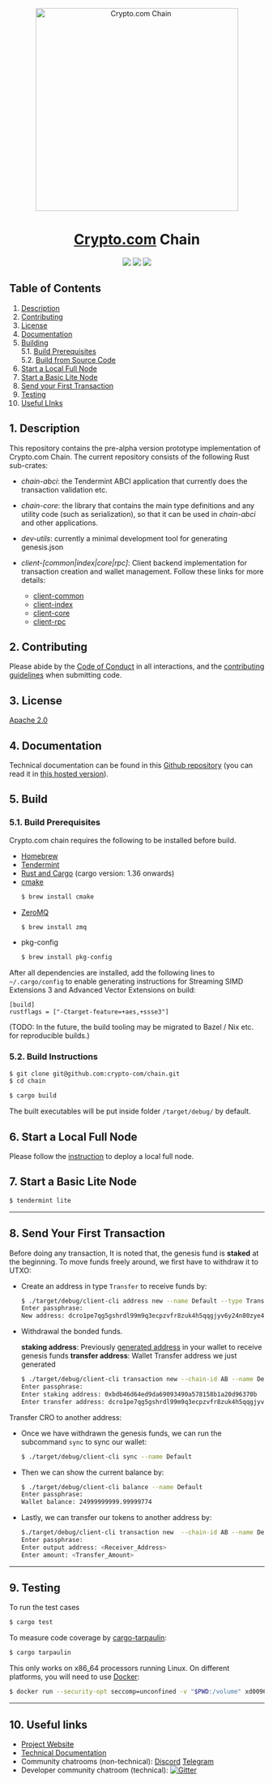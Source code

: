 <p align="center">
  <img src="https://avatars0.githubusercontent.com/u/41934032?s=400&v=4" alt="Crypto.com Chain" width="400">
</p>

<h1 align="center"><a href="https://crypto.com">Crypto.com<a> Chain</h1>

<p align="center">
  <a href="https://travis-ci.org/crypto-com/chain"><img label="Build Status" src="https://travis-ci.org/crypto-com/chain.svg?branch=master" /></a>
  <a href="https://codecov.io/gh/crypto-com/chain"><img label="Code Coverage" src="https://codecov.io/gh/crypto-com/chain/branch/master/graph/badge.svg" /></a>
  <a href="https://gitter.im/crypto-com/community?utm_source=badge&utm_medium=badge&utm_campaign=pr-badge"><img label="Gitter" src="https://badges.gitter.im/crypto-com/community.svg" /></a>
</p>

## Table of Contents

1. [Description](#description)
2. [Contributing](#contributing)
3. [License](#license)
4. [Documentation](#documentation)<br />
5. [Building](#building)<br />
  5.1. [Build Prerequisites](#build-prerequisites)<br />
  5.2. [Build from Source Code](#build-from-src)<br />
6. [Start a Local Full Node](#start-local-full-node)<br />
7. [Start a Basic Lite Node](#start-lite-node)<br />
8. [Send your First Transaction](#send-first-transaction)
9. [Testing](#testing)
10. [Useful LInks](#useful-links)
 
<a id="description" />

## 1. Description

This repository contains the pre-alpha version prototype implementation of Crypto.com Chain. The current repository consists of the following Rust sub-crates:

* *chain-abci*: the Tendermint ABCI application that currently does the transaction validation etc.

* *chain-core*: the library that contains the main type definitions and any utility code (such as serialization), so that it can be used in *chain-abci* and other applications.

* *dev-utils*: currently a minimal development tool for generating genesis.json

* *client-[common|index|core|rpc]*: Client backend implementation for transaction creation and wallet management. Follow
these links for more details:
  - [client-common](./client-common/README.md)
  - [client-index](./client-index/README.md)
  - [client-core](./client-core/README.md)
  - [client-rpc](./client-rpc/README.md)

<a id="contributing" />

## 2. Contributing
Please abide by the [Code of Conduct](CODE_OF_CONDUCT.md) in all interactions,
and the [contributing guidelines](CONTRIBUTING.md) when submitting code.

<a id="license" />

## 3. License

[Apache 2.0](./LICENSE)

<a id="building" />

## 4. Documentation

Technical documentation can be found in this [Github repository](https://github.com/crypto-com/chain-docs) (you can read it in [this hosted version](https://crypto-com.github.io)).

<a id="documentation" />

## 5. Build

<a id="build-prerequisites" />

### 5.1. Build Prerequisites

Crypto.com chain requires the following to be installed before build.
- [Homebrew](https://brew.sh/)
- [Tendermint](https://tendermint.com/docs/introduction/install.html#from-binary)
- [Rust and Cargo](https://rustup.rs) (cargo version: 1.36 onwards)
- [cmake](https://cmake.org/install/)
  ```bash
  $ brew install cmake
  ```
- [ZeroMQ](https://zeromq.org/download/)
  ```bash
  $ brew install zmq
  ```
- pkg-config
  ```bash
  $ brew install pkg-config
  ```

After all dependencies are installed, add the following lines to `~/.cargo/config` to enable generating instructions for Streaming SIMD Extensions 3 and Advanced Vector Extensions on build:
```
[build]
rustflags = ["-Ctarget-feature=+aes,+ssse3"]
```

(TODO: In the future, the build tooling may be migrated to Bazel / Nix etc. for reproducible builds.)

<a id="build-instructions" />

### 5.2. Build Instructions
```bash
$ git clone git@github.com:crypto-com/chain.git
$ cd chain

$ cargo build
```
The built executables will be put inside folder `/target/debug/` by default.

<a id="start-local-full-node" />

## 6. Start a Local Full Node

Please follow the [instruction](https://crypto-com.github.io/getting-started/local_full_node_development.html) to deploy a local full node.

## 7. Start a Basic Lite Node

```bash
$ tendermint lite
```

---

<a id="send-first-transaction" />

## 8. Send Your First Transaction

 Before doing any transaction, It is noted that, the genesis fund is **staked** at the beginning. To move funds freely around, we first have to withdraw it to UTXO:

- Create an address in type  `Transfer` to receive funds by:

  ```bash
  $ ./target/debug/client-cli address new --name Default --type Transfer
  Enter passphrase: 
  New address: dcro1pe7qg5gshrdl99m9q3ecpzvfr8zuk4h5qqgjyv6y24n80zye42as88x8tg
  ```

- Withdrawal the bonded funds.

  **staking address**: Previously [generated address](https://crypto-com.github.io/getting-started/local_full_node_development.html#step-1-generate-genesis) in your wallet to receive genesis funds
  **transfer address**: Wallet Transfer address we just generated 

  ```bash
  $ ./target/debug/client-cli transaction new --chain-id AB --name Default --type Withdraw
  Enter passphrase: 
  Enter staking address: 0xbdb46d64ed9da69093490a578158b1a20d96370b
  Enter transfer address: dcro1pe7qg5gshrdl99m9q3ecpzvfr8zuk4h5qqgjyv6y24n80zye42as88x8tg
  ```

Transfer CRO to another address: 
  - Once we have withdrawn the genesis funds, we can run the subcommand `sync`   to sync our wallet:
    ```bash
    $ ./target/debug/client-cli sync --name Default
    ```
  - Then we can show the current balance by:
    ```bash
    $ ./target/debug/client-cli balance --name Default
    Enter passphrase: 
    Wallet balance: 24999999999.99999774
    ``` 

  - Lastly, we can transfer our tokens to another address by:
    ```bash
    $./target/debug/client-cli transaction new  --chain-id AB --name Default --type Transfer
    Enter passphrase: 
    Enter output address: <Receiver_Address>
    Enter amount: <Transfer_Amount>
    ```
---

<a id="testing" />

## 9. Testing

To run the test cases
```bash
$ cargo test
```

To measure code coverage by [cargo-tarpaulin](https://crates.io/crates/cargo-tarpaulin):
```bash
$ cargo tarpaulin
```

This only works on x86_64 processors running Linux. On different platforms, you will need to use [Docker](https://docs.docker.com/install/):

```bash
$ docker run --security-opt seccomp=unconfined -v "$PWD:/volume" xd009642/tarpaulin
```

---

<a id="useful-links" />

## 10. Useful links

* [Project Website](http://crypto.com/chain)
* [Technical Documentation](https://crypto-com.github.io)
* Community chatrooms (non-technical): [Discord](https://discord.gg/nsp9JTC) [Telegram](https://t.me/CryptoComOfficial)
* Developer community chatroom (technical): [![Gitter](https://badges.gitter.im/crypto-com/community.svg)](https://gitter.im/crypto-com/community?utm_source=badge&utm_medium=badge&utm_campaign=pr-badge)
